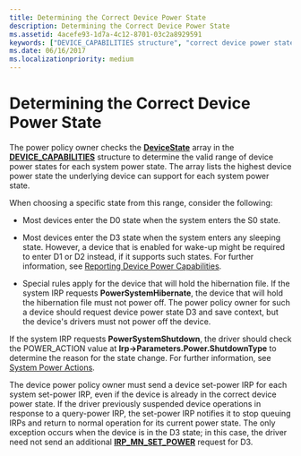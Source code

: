 ```yaml
---
title: Determining the Correct Device Power State
description: Determining the Correct Device Power State
ms.assetid: 4acefe93-1d7a-4c12-8701-03c2a8929591
keywords: ["DEVICE_CAPABILITIES structure", "correct device power states WDK power management", "device power states WDK power management"]
ms.date: 06/16/2017
ms.localizationpriority: medium
---
```


# Determining the Correct Device Power State





The power policy owner checks the [**DeviceState**](devicestate.md) array in the [**DEVICE\_CAPABILITIES**](https://msdn.microsoft.com/library/windows/hardware/ff543095) structure to determine the valid range of device power states for each system power state. The array lists the highest device power state the underlying device can support for each system power state.

When choosing a specific state from this range, consider the following:

-   Most devices enter the D0 state when the system enters the S0 state.

-   Most devices enter the D3 state when the system enters any sleeping state. However, a device that is enabled for wake-up might be required to enter D1 or D2 instead, if it supports such states. For further information, see [Reporting Device Power Capabilities](reporting-device-power-capabilities.md).

-   Special rules apply for the device that will hold the hibernation file. If the system IRP requests **PowerSystemHibernate**, the device that will hold the hibernation file must not power off. The power policy owner for such a device should request device power state D3 and save context, but the device's drivers must not power off the device.

If the system IRP requests **PowerSystemShutdown**, the driver should check the POWER\_ACTION value at **Irp-&gt;Parameters.Power.ShutdownType** to determine the reason for the state change. For further information, see [System Power Actions](system-power-actions.md).

The device power policy owner must send a device set-power IRP for each system set-power IRP, even if the device is already in the correct device power state. If the driver previously suspended device operations in response to a query-power IRP, the set-power IRP notifies it to stop queuing IRPs and return to normal operation for its current power state. The only exception occurs when the device is in the D3 state; in this case, the driver need not send an additional [**IRP\_MN\_SET\_POWER**](https://msdn.microsoft.com/library/windows/hardware/ff551744) request for D3.

 

 




